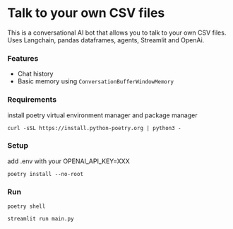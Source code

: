 Talk to your own CSV files
===============

This is a conversational AI bot that allows you to talk to your own CSV files.
Uses Langchain, pandas dataframes, agents, Streamlit and OpenAi.

### Features

* Chat history
* Basic memory using `ConversationBufferWindowMemory`

### Requirements

install poetry virtual environment manager and package manager

```
curl -sSL https://install.python-poetry.org | python3 -
```

### Setup

add .env with your OPENAI_API_KEY=XXX

```
poetry install --no-root
```

### Run

```
poetry shell

streamlit run main.py
```
